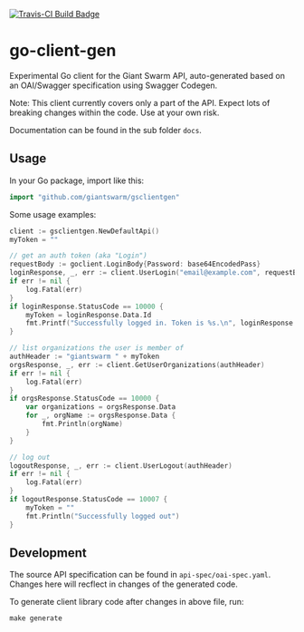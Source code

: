 [![Travis-CI Build Badge](https://api.travis-ci.org/giantswarm/go-client-gen.svg?branch=master)](https://travis-ci.org/giantswarm/go-client-gen)

# go-client-gen

Experimental Go client for the Giant Swarm API, auto-generated based on an OAI/Swagger specification using Swagger Codegen.

Note: This client currently covers only a part of the API. Expect lots of breaking changes within the code. Use at your own risk.

Documentation can be found in the sub folder `docs`.

## Usage

In your Go package, import like this:

```go
import "github.com/giantswarm/gsclientgen"
```

Some usage examples:

```go
client := gsclientgen.NewDefaultApi()
myToken = ""

// get an auth token (aka "Login")
requestBody := goclient.LoginBody{Password: base64EncodedPass}
loginResponse, _, err := client.UserLogin("email@example.com", requestBody)
if err != nil {
	log.Fatal(err)
}
if loginResponse.StatusCode == 10000 {
	myToken = loginResponse.Data.Id
	fmt.Printf("Successfully logged in. Token is %s.\n", loginResponse.Data.Id)
}

// list organizations the user is member of
authHeader := "giantswarm " + myToken
orgsResponse, _, err := client.GetUserOrganizations(authHeader)
if err != nil {
	log.Fatal(err)
}
if orgsResponse.StatusCode == 10000 {
	var organizations = orgsResponse.Data
	for _, orgName := orgsResponse.Data {
		fmt.Println(orgName)
	}
}

// log out
logoutResponse, _, err := client.UserLogout(authHeader)
if err != nil {
	log.Fatal(err)
}
if logoutResponse.StatusCode == 10007 {
	myToken = ""
	fmt.Println("Successfully logged out")
}
```

## Development

The source API specification can be found in `api-spec/oai-spec.yaml`. Changes here will recflect in changes of the generated code.

To generate client library code after changes in above file, run:

```nohighlight
make generate
```

